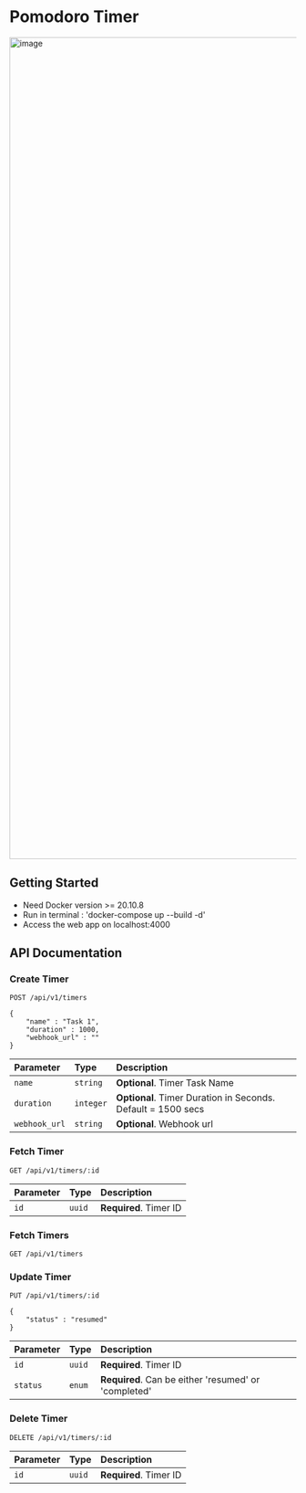 
# Pomodoro Timer

<img width="1440" alt="image" src="https://user-images.githubusercontent.com/19173627/135675962-ae9175cb-5a56-413c-a309-c008b5ef958a.png">



## Getting Started

- Need Docker version >= 20.10.8
- Run in terminal : 'docker-compose up --build -d'
- Access the web app on localhost:4000

## API Documentation

### Create Timer
```http
POST /api/v1/timers

{
    "name" : "Task 1",
    "duration" : 1000,
    "webhook_url" : ""
}

```

| Parameter | Type | Description |
| :--- | :--- | :--- |
| `name` | `string` | **Optional**. Timer Task Name |
| `duration` | `integer` | **Optional**. Timer Duration in Seconds. Default = 1500 secs |
| `webhook_url` | `string` | **Optional**. Webhook url |

### Fetch Timer
```http
GET /api/v1/timers/:id
```

| Parameter | Type | Description |
| :--- | :--- | :--- |
| `id` | `uuid` | **Required**. Timer ID |

### Fetch Timers
```http
GET /api/v1/timers
```

### Update Timer
```http
PUT /api/v1/timers/:id

{
    "status" : "resumed"
}

```

| Parameter | Type | Description |
| :--- | :--- | :--- |
| `id` | `uuid` | **Required**. Timer ID |
| `status` | `enum` | **Required**. Can be either 'resumed' or 'completed' |

### Delete Timer
```http
DELETE /api/v1/timers/:id
```

| Parameter | Type | Description |
| :--- | :--- | :--- |
| `id` | `uuid` | **Required**. Timer ID |




